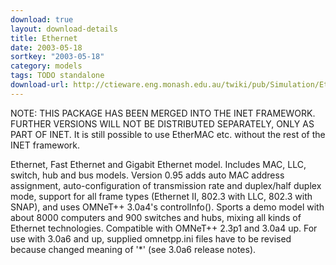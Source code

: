 ```yaml
---
download: true
layout: download-details
title: Ethernet
date: 2003-05-18
sortkey: "2003-05-18"
category: models
tags: TODO standalone
download-url: http://ctieware.eng.monash.edu.au/twiki/pub/Simulation/EtherNet/Ethernet-0.95-src.tgz
---
```


NOTE: THIS PACKAGE HAS BEEN MERGED INTO THE INET FRAMEWORK. FURTHER VERSIONS
WILL NOT BE DISTRIBUTED SEPARATELY, ONLY AS PART OF INET. It is still possible
to use EtherMAC etc. without the rest of the INET framework.

Ethernet, Fast Ethernet and Gigabit Ethernet model. Includes MAC, LLC, switch,
hub and bus models.  Version 0.95 adds auto MAC address assignment,
auto-configuration of transmission rate and duplex/half duplex mode, support for
all frame types (Ethernet II, 802.3 with LLC, 802.3 with SNAP), and uses OMNeT++
3.0a4's controlInfo(). Sports a demo model with about 8000 computers and 900
switches and hubs, mixing all kinds of Ethernet technologies. Compatible with
OMNeT++ 2.3p1 and 3.0a4 up. For use with 3.0a6 and up, supplied omnetpp.ini
files have to be revised because changed meaning of '*' (see 3.0a6 release
notes).

